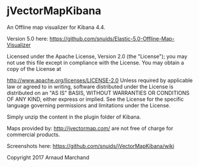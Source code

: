 # jVectorMapKibana

An Offline map visualizer for Kibana 4.4.

Version 5.0 here: https://github.com/snuids/Elastic-5.0-Offline-Map-Visualizer


Licensed under the Apache License, Version 2.0 (the "License"); you may not use this file except in compliance with the License. You may obtain a copy of the License at

http://www.apache.org/licenses/LICENSE-2.0
Unless required by applicable law or agreed to in writing, software distributed under the License is distributed on an "AS IS" BASIS, WITHOUT WARRANTIES OR CONDITIONS OF ANY KIND, either express or implied. See the License for the specific language governing permissions and limitations under the License.

Simply unzip the content in the plugin folder of Kibana.

Maps provided by: http://jvectormap.com/ are not free of charge for commercial products.

Screenshots here: https://github.com/snuids/jVectorMapKibana/wiki

Copyright 2017 Arnaud Marchand
